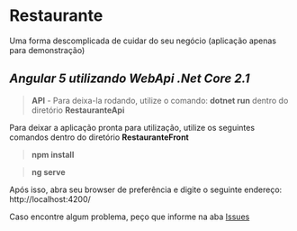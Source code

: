 # Restaurante
Uma forma descomplicada de cuidar do seu negócio (aplicação apenas para demonstração)

## *Angular 5 utilizando WebApi .Net Core 2.1*


> **API** - Para deixa-la rodando, utilize o comando: **dotnet run** dentro do diretório **RestauranteApi**

Para deixar a aplicação pronta para utilização, utilize os seguintes comandos dentro do diretório **RestauranteFront**

> **npm install**

> **ng serve**

Após isso, abra seu browser de preferência e digite o seguinte endereço: http://localhost:4200/

Caso encontre algum problema, peço que informe na aba [Issues](https://github.com/rcastrogi/restaurante/issues)

